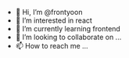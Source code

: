 - 👋 Hi, I’m @frontyoon
- 👀 I’m interested in react
- 🌱 I’m currently learning frontend
- 💞️ I’m looking to collaborate on ...
- 📫 How to reach me ...


<!---
frontyoon/frontyoon is a ✨ special ✨ repository because its `README.md` (this file) appears on your GitHub profile.
You can click the Preview link to take a look at your changes.
--->
